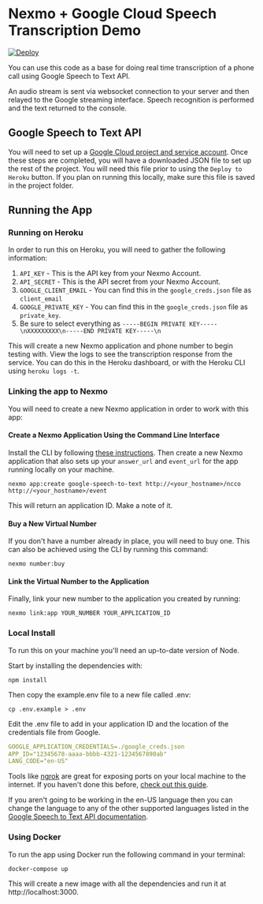 # Nexmo + Google Cloud Speech Transcription Demo
[![Deploy](https://www.herokucdn.com/deploy/button.svg)](https://nexmo.dev/google-nexmo-speechtotext-heroku)

You can use this code as a base for doing real time transcription of a phone call using Google Speech to Text API.

An audio stream is sent via websocket connection to your server and then relayed to the Google streaming interface. Speech recognition is performed and the text returned to the console.

## Google Speech to Text API
You will need to set up a [Google Cloud project and service account](https://cloud.google.com/speech-to-text/docs/quickstart-client-libraries). Once these steps are completed, you will have a downloaded JSON file to set up the rest of the project. You will need this file prior to using the `Deploy to Heroku` button. If you plan on running this locally, make sure this file is saved in the project folder.

## Running the App

### Running on Heroku

In order to run this on Heroku, you will need to gather the following information:

1. `API_KEY` - This is the API key from your Nexmo Account.
1. `API_SECRET` - This is the API secret from your Nexmo Account.
1. `GOOGLE_CLIENT_EMAIL` - You can find this in the `google_creds.json` file as `client_email`
1. `GOOGLE_PRIVATE_KEY` - You can find this in the `google_creds.json` file as `private_key`.
  1. Be sure to select everything as `-----BEGIN PRIVATE KEY-----\nXXXXXXXXX\n-----END PRIVATE KEY-----\n`

This will create a new Nexmo application and phone number to begin testing with. View the logs to see the transcription response from the service. You can do this in the Heroku dashboard, or with the Heroku CLI using `heroku logs -t`.

### Linking the app to Nexmo
You will need to create a new Nexmo application in order to work with this app:

#### Create a Nexmo Application Using the Command Line Interface

Install the CLI by following [these instructions](https://github.com/Nexmo/nexmo-cli#installation). Then create a new Nexmo application that also sets up your `answer_url` and `event_url` for the app running locally on your machine.

```
nexmo app:create google-speech-to-text http://<your_hostname>/ncco http://<your_hostname>/event
```

This will return an application ID. Make a note of it.

#### Buy a New Virtual Number
If you don't have a number already in place, you will need to buy one. This can also be achieved using the CLI by running this command:

```
nexmo number:buy
```

#### Link the Virtual Number to the Application
Finally, link your new number to the application you created by running:

```
nexmo link:app YOUR_NUMBER YOUR_APPLICATION_ID
```

### Local Install

To run this on your machine you'll need an up-to-date version of Node.

Start by installing the dependencies with:

```
npm install
```

Then copy the example.env file to a new file called .env:

```
cp .env.example > .env
```

Edit the .env file to add in your application ID and the location of the credentials file from Google.

```yaml
GOOGLE_APPLICATION_CREDENTIALS=./google_creds.json
APP_ID="12345678-aaaa-bbbb-4321-1234567890ab"
LANG_CODE="en-US"
```

Tools like [ngrok](https://ngrok.com/) are great for exposing ports on your local machine to the internet. If you haven't done this before, [check out this guide](https://www.nexmo.com/blog/2017/07/04/local-development-nexmo-ngrok-tunnel-dr/).

If you aren't going to be working in the en-US language then you can change the language to any of the other supported languages listed in the [Google Speech to Text API documentation](https://cloud.google.com/speech-to-text/docs/languages).

### Using Docker
To run the app using Docker run the following command in your terminal:

```
docker-compose up
```

This will create a new image with all the dependencies and run it at http://localhost:3000.
